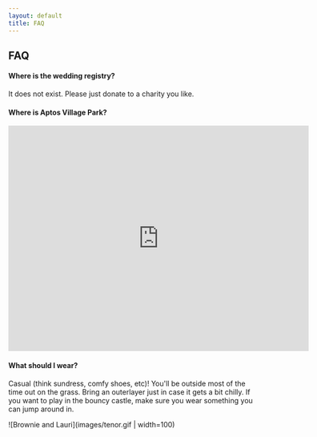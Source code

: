 ```yaml
---
layout: default
title: FAQ
---
```

## FAQ

#### Where is the wedding registry?

It does not exist. Please just donate to a charity you like.

#### Where is Aptos Village Park?
<div class="google-iframe-embeds">
<iframe src="https://www.google.com/maps/embed?pb=!1m18!1m12!1m3!1d3187.3509381035974!2d-121.90575468482348!3d36.977555579912355!2m3!1f0!2f0!3f0!3m2!1i1024!2i768!4f13.1!3m3!1m2!1s0x808e15d793ff0dc5%3A0x4e1538e19b6cb9f2!2sAptos%20Village%20County%20Park!5e0!3m2!1sen!2sus!4v1575692358928!5m2!1sen!2sus" width="600" height="450" frameborder="0" style="border:0;" allowfullscreen=""></iframe>
</div>

#### What should I wear?
Casual (think sundress, comfy shoes, etc)! You'll be outside most of the time out on the grass.
Bring an outerlayer just in case it gets a bit chilly.
If you want to play in the bouncy castle, make sure you wear something you can jump around in.

![Brownie and Lauri](images/tenor.gif | width=100)


